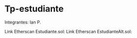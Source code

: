 # Tp-estudiante

Integrantes: Ian P. 

Link Etherscan Estudiante.sol:
Link Etherscan EstudianteAlt.sol: 
 
